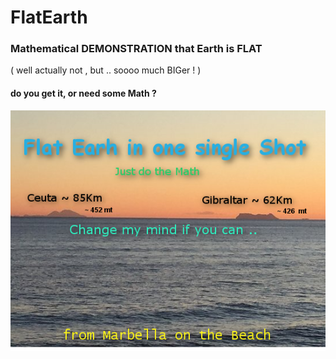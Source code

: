 # FlatEarth
### Mathematical DEMONSTRATION that Earth is FLAT 
( well actually not , but .. soooo much BIGer ! )

#### do you get it, or need some Math ?

![](flat-earth-in-one-sinle-shot.png)
